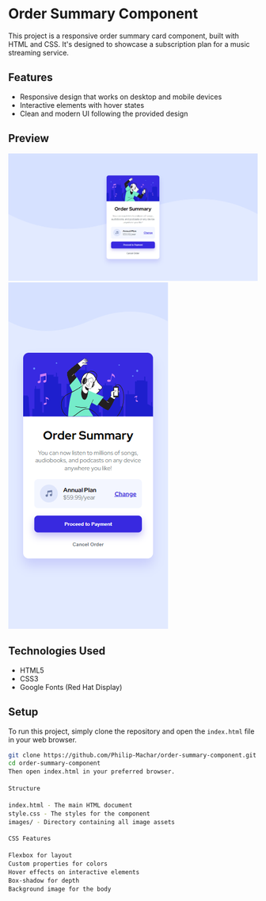 # Order Summary Component

This project is a responsive order summary card component, built with HTML and CSS. It's designed to showcase a subscription plan for a music streaming service.

## Features

- Responsive design that works on desktop and mobile devices
- Interactive elements with hover states
- Clean and modern UI following the provided design

## Preview

![Desktop Preview](images/desktop-preview.png)
![Mobile Preview](images/mobile-preview.png)

## Technologies Used

- HTML5
- CSS3
- Google Fonts (Red Hat Display)

## Setup

To run this project, simply clone the repository and open the `index.html` file in your web browser.

```bash
git clone https://github.com/Philip-Machar/order-summary-component.git
cd order-summary-component
Then open index.html in your preferred browser.

Structure

index.html - The main HTML document
style.css - The styles for the component
images/ - Directory containing all image assets

CSS Features

Flexbox for layout
Custom properties for colors
Hover effects on interactive elements
Box-shadow for depth
Background image for the body

